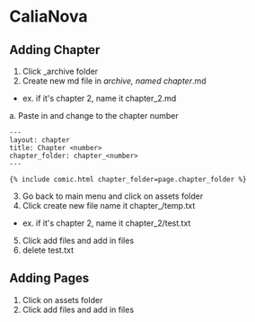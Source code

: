 # CaliaNova

## Adding Chapter
1. Click _archive folder
2. Create new md file in _archive, named chapter_<number>.md
- ex. if it's chapter 2, name it chapter_2.md

a. Paste in and change <number> to the chapter number 
```
---
layout: chapter
title: Chapter <number>
chapter_folder: chapter_<number>
---

{% include comic.html chapter_folder=page.chapter_folder %}
```

3. Go back to main menu and click on assets folder
4. Click create new file name it chapter_<number>/temp.txt
- ex. if it's chapter 2, name it chapter_2/test.txt
5. Click add files and add in files
6. delete test.txt


## Adding Pages
1. Click on assets folder
2. Click add files and add in files
